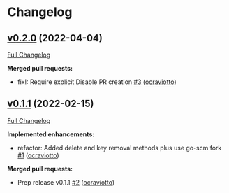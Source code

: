 # Changelog

## [v0.2.0](https://github.com/ocraviotto/pkg/tree/v0.2.0) (2022-04-04)

[Full Changelog](https://github.com/ocraviotto/pkg/compare/v0.1.1...v0.2.0)

**Merged pull requests:**

- fix!: Require explicit Disable PR creation [\#3](https://github.com/ocraviotto/pkg/pull/3) ([ocraviotto](https://github.com/ocraviotto))

## [v0.1.1](https://github.com/ocraviotto/pkg/tree/v0.1.1) (2022-02-15)

[Full Changelog](https://github.com/ocraviotto/pkg/compare/578a5e84296a422c95e4f15e08e2ecd5e91ad0d0...v0.1.1)

**Implemented enhancements:**

- refactor: Added delete and key removal methods plus use go-scm fork [\#1](https://github.com/ocraviotto/pkg/pull/1) ([ocraviotto](https://github.com/ocraviotto))

**Merged pull requests:**

- Prep release v0.1.1 [\#2](https://github.com/ocraviotto/pkg/pull/2) ([ocraviotto](https://github.com/ocraviotto))
